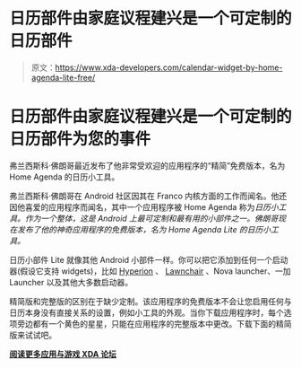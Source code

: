 # 日历部件由家庭议程建兴是一个可定制的日历部件

> 原文：<https://www.xda-developers.com/calendar-widget-by-home-agenda-lite-free/>

# 日历部件由家庭议程建兴是一个可定制的日历部件为您的事件

弗兰西斯科·佛朗哥最近发布了他非常受欢迎的应用程序的“精简”免费版本，名为 Home Agenda 的日历小工具。

弗兰西斯科·佛朗哥在 Android 社区因其在 Franco 内核方面的工作而闻名。他还因他喜爱的应用程序而闻名，其中一个应用程序被 Home Agenda 称为*日历小工具。作为一个整体，这是 Android 上最可定制和最有用的小部件之一。佛朗哥现在发布了他的神奇应用程序的免费版本，名为 Home Agenda Lite 的日历小工具。*

日历小部件 Lite 就像其他 Android 小部件一样。你可以把它添加到任何一个启动器(假设它支持 widgets)，比如 [Hyperion](https://www.xda-developers.com/hyperion-launcher-substratum/) 、 [Lawnchair](https://www.xda-developers.com/lawnchair-android-pie-recent-apps-integration-root/) 、Nova launcher、一加 Launcher 以及其他大多数启动器。

精简版和完整版的区别在于缺少定制。该应用程序的免费版本不会让您启用任何与日历本身没有直接关系的设置，例如小工具的外观。当你下载应用程序时，每个选项旁边都有一个黄色的星星，只能在应用程序的完整版本中更改。下载下面的精简版来试试吧。

[**阅读更多应用与游戏 XDA 论坛**](https://forum.xda-developers.com/android/apps-games/free-calendar-widget-home-agenda-lite-t3888555)